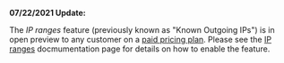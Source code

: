 **07/22/2021 Update:**

The *IP ranges* feature (previously known as "Known Outgoing IPs") is in open preview to any customer on a [paid pricing plan](https://circleci.com/pricing/).  Please see the [IP ranges](https://circleci.com/docs/2.0/ip-ranges/) docmumentation page for details on how to enable the feature.
